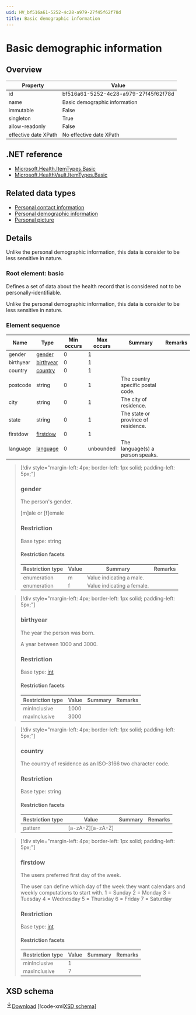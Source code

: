 ```yaml
---
uid: HV_bf516a61-5252-4c28-a979-27f45f62f78d
title: Basic demographic information
---
```


# Basic demographic information

## Overview

Property|Value
---|---
id|bf516a61-5252-4c28-a979-27f45f62f78d
name|Basic demographic information
immutable|False
singleton|True
allow-readonly|False
effective date XPath|No effective date XPath

## .NET reference
- [Microsoft.Health.ItemTypes.Basic](https://docs.microsoft.com/dotnet/api/microsoft.health.itemtypes.basic)
- [Microsoft.HealthVault.ItemTypes.Basic](https://docs.microsoft.com/dotnet/api/microsoft.healthvault.itemtypes.basic)

## Related data types

- [Personal contact information](xref:HV_162dd12d-9859-4a66-b75f-96760d67072b)
- [Personal demographic information](xref:HV_92ba621e-66b3-4a01-bd73-74844aed4f5b)
- [Personal picture](xref:HV_a5294488-f865-4ce3-92fa-187cd3b58930)

## Details
Unlike the personal demographic information, this data is consider to be less sensitive in nature.

<a name='basic'></a>

### Root element: basic

Defines a set of data about the health record that is considered not to be personally-identifiable.

Unlike the personal demographic information, this data is consider to be less sensitive in nature.

### Element sequence

Name|Type|Min occurs|Max occurs|Summary|Remarks
---|---|---|---|---|---
gender|[gender](#gender)|0|1||
birthyear|[birthyear](#birthyear)|0|1||
country|[country](#country)|0|1||
postcode|string|0|1|The country specific postal code.|
city|string|0|1|The city of residence.|
state|string|0|1|The state or province of residence.|
firstdow|[firstdow](#firstdow)|0|1||
language|[language](xref:HV_3e730686-781f-4616-aa0d-817bba8eb141#language)|0|unbounded|The language(s) a person speaks.|

>[!div style="margin-left: 4px; border-left: 1px solid; padding-left: 5px;"]
>
> <a name='gender'></a>
>
> ### gender
>
> The person's gender.
>
> [m]ale or [f]emale
>
> ### Restriction
>
> Base type: string
>
> #### Restriction facets
>
> Restriction type|Value|Summary|Remarks
> ---|---|---|---
> enumeration|m|Value indicating a male.|
> enumeration|f|Value indicating a female.|
>
>

>[!div style="margin-left: 4px; border-left: 1px solid; padding-left: 5px;"]
>
> <a name='birthyear'></a>
>
> ### birthyear
>
> The year the person was born.
>
> A year between 1000 and 3000.
>
> ### Restriction
>
> Base type: [int](xref:HV_1ed1cba6-9530-44a3-b7b5-e8219690ebcf#int)
>
> #### Restriction facets
>
> Restriction type|Value|Summary|Remarks
> ---|---|---|---
> minInclusive|1000||
> maxInclusive|3000||
>
>

>[!div style="margin-left: 4px; border-left: 1px solid; padding-left: 5px;"]
>
> <a name='country'></a>
>
> ### country
>
> The country of residence as an ISO-3166 two character code.
>
> ### Restriction
>
> Base type: string
>
> #### Restriction facets
>
> Restriction type|Value|Summary|Remarks
> ---|---|---|---
> pattern|[a-zA-Z][a-zA-Z]||
>
>

>[!div style="margin-left: 4px; border-left: 1px solid; padding-left: 5px;"]
>
> <a name='firstdow'></a>
>
> ### firstdow
>
> The users preferred first day of the week.
>
> The user can define which day of the week they want calendars and weekly computations to start with. 1 = Sunday 2 = Monday 3 = Tuesday 4 = Wednesday 5 = Thursday 6 = Friday 7 = Saturday
>
> ### Restriction
>
> Base type: [int](xref:HV_1ed1cba6-9530-44a3-b7b5-e8219690ebcf#int)
>
> #### Restriction facets
>
> Restriction type|Value|Summary|Remarks
> ---|---|---|---
> minInclusive|1||
> maxInclusive|7||
>
>

## XSD schema
[![Download](/healthvault/images/download.png)Download](xsd/basic.xsd)
[!code-xml[XSD schema](xsd/basic.xsd)]

